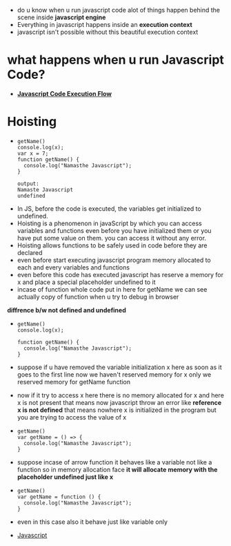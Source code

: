 - do u know when u run javascript code alot of things happen behind the scene inside **javascript engine**
- Everything in javascript happens inside an **execution context**
- javascript isn't possible without this beautiful execution context

# what happens when u run Javascript Code?

- **<a href="/blob/main/Code_Excecution.md">Javascript Code Execution Flow</a>**

# Hoisting

-     getName()
      console.log(x);
      var x = 7;
      function getName() {
        console.log("Namasthe Javascript");
      }

      output:
      Namaste Javascript
      undefined

- In JS, before the code is executed, the variables get initialized to undefined.
- Hoisting is a phenomenon in javaScript by which you can access variables and functions even before you have initialized them or you have put some value on them. you can access it without any error.
- Hoisting allows functions to be safely used in code before they are declared
- even before start executing javascript program memory allocated to each and every variables and functions
- even before this code has executed javascript has reserve a memory for x and place a special placeholder undefined to it
- incase of function whole code put in here for getName we can see actually copy of function when u try to debug in browser

**diffrence b/w not defined and undefined**

-     getName()
      console.log(x);

      function getName() {
        console.log("Namasthe Javascript");
      }

- suppose if u have removed the variable initialization x here as soon as it goes to the first line now we haven't reserved memory for x only we reserved memory for getName function
- now if it try to access x here there is no memory allocated for x and here x is not present that means now javascript throw an error like **reference x is not defined** that means nowhere x is initialized in the program but you are trying to access the value of x

-     getName()
      var getName = () => {
        console.log("Namasthe Javascript");
      }
- suppose incase of arrow function it behaves like a variable not like a function so in memory allocation face **it will allocate memory with the placeholder undefined just like x**
-     getName()
      var getName = function () {
        console.log("Namasthe Javascript");
      }
- even in this case also it behave just like variable only
- <a href="https://github.com/jagadeesh944078/Namaste-JavaScript/blob/main/index.js">Javascript</a>
